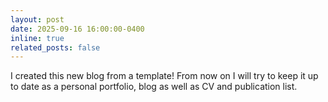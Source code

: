 ```yaml
---
layout: post
date: 2025-09-16 16:00:00-0400
inline: true
related_posts: false
---
```


I created this new blog from a template! From now on I will try to keep it up to date as a personal portfolio, blog as well as CV and publication list.
